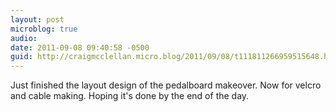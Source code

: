 ```yaml
---
layout: post
microblog: true
audio: 
date: 2011-09-08 09:40:58 -0500
guid: http://craigmcclellan.micro.blog/2011/09/08/t111811266959515648.html
---
```

Just finished the layout design of the pedalboard makeover. Now for velcro and cable making. Hoping it's done by the end of the day.
